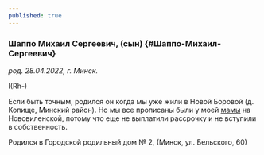 ```yaml
---
published: true
---
```


### Шаппо Михаил Сергеевич, (сын)  {#Шаппо-Михаил-Сергеевич}

_род. 28.04.2022, г. Минск._

I(Rh-)

Если быть точным, родился он когда мы уже жили в Новой Боровой (д. Копище, Минский район).
Но мы все прописаны были у моей [мамы](#Новикова-Светлана-Александровна) на Нововиленской, потому что еще не выплатили рассрочку и не вступили в собственность.

Родился в Городской родильный дом № 2, (Минск, ул. Бельского, 60)
